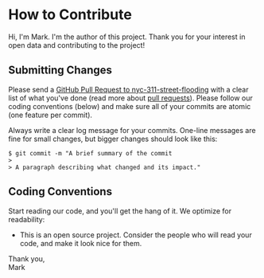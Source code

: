 # How to Contribute

Hi, I'm Mark. I'm the author of this project. Thank you for your interest in open data and contributing to the project!

## Submitting Changes

Please send a [GitHub Pull Request to nyc-311-street-flooding](https://github.com/mebauer/nyc-311-street-flooding/pull/new/master) with a clear list of what you've done (read more about [pull requests](https://docs.github.com/en/free-pro-team@latest/github/collaborating-with-issues-and-pull-requests/about-pull-requests)). Please follow our coding conventions (below) and make sure all of your commits are atomic (one feature per commit).

Always write a clear log message for your commits. One-line messages are fine for small changes, but bigger changes should look like this:

    $ git commit -m "A brief summary of the commit
    > 
    > A paragraph describing what changed and its impact."
    

## Coding Conventions

Start reading our code, and you'll get the hang of it. We optimize for readability:

  * This is an open source project. Consider the people who will read your code, and make it look nice for them.
  
Thank you,  
Mark